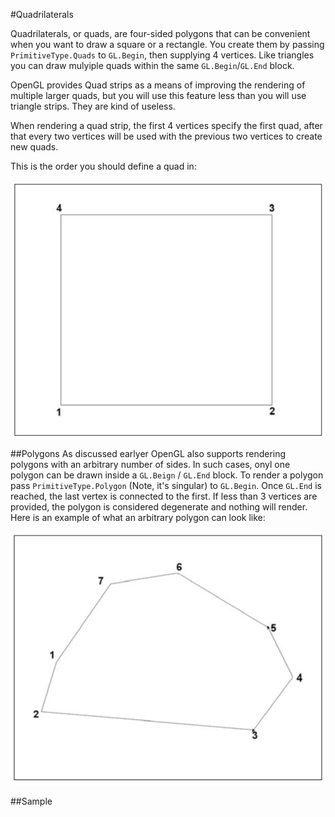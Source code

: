 #Quadrilaterals

Quadrilaterals, or quads, are four-sided polygons that can be convenient when you want to draw a square or a rectangle. You create them by passing ```PrimitiveType.Quads``` to ```GL.Begin```, then supplying 4 vertices. Like triangles you can draw mulyiple quads within the same ```GL.Begin```/```GL.End``` block.

OpenGL provides Quad strips as a means of improving the rendering of multiple larger quads, but you will use this feature less than you will use triangle strips. They are kind of useless.

When rendering a quad strip, the first 4 vertices specify the first quad, after that every two vertices will be used with the previous two vertices to create new quads.

This is the order you should define a quad in:

![QUAD](quad.png)

##Polygons
As discussed earlyer OpenGL also supports rendering polygons with an arbitrary number of sides. In such cases, onyl one polygon can be drawn inside a ```GL.Beign``` / ```GL.End``` block. To render a polygon pass ```PrimitiveType.Polygon``` (Note, it's singular) to ```GL.Begin```.  Once ```GL.End``` is reached, the last vertex is connected to the first. If less than 3 vertices are provided, the polygon is considered degenerate and nothing will render. Here is an example of what an arbitrary polygon can look like:

![POLY](poly.png)

##Sample